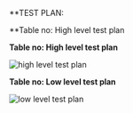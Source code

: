 **TEST PLAN:

**Table no: High level test plan


**Table no: High level test plan**


![high level test plan](https://user-images.githubusercontent.com/59051114/160162191-cff07d4f-5f5c-41df-aa21-721a6955861f.png)


**Table no: Low level test plan**



![low level test plan](https://user-images.githubusercontent.com/59051114/160162321-42e47fc6-9b7e-4848-9b74-7d2d786885da.png)

